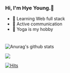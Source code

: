 ### Hi, I'm Hye Young.👋

- 🌱 Learning Web full stack
- 🤔 Active communication
- 👯 Yoga is my hobby


#

![Anurag's github stats](https://github-readme-stats.vercel.app/api?username=HanHoing&show_icons=true&theme=vue)
  
<a href="s">
  <img src="https://github-readme-stats.vercel.app/api/top-langs/?username=HanHoing&exclude_repo=dkssud8150.github.io&layout=compact&theme=vue" />
</a>

[![Hits](https://hits.seeyoufarm.com/api/count/incr/badge.svg?url=https%3A%2F%2Fgithub.com%2Fdkssud8150%2F&count_bg=%232AB4E5D6&title_bg=%23555555&icon=&icon_color=%23E7E7E7&title=views&edge_flat=false)](https://hits.seeyoufarm.com)
